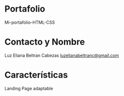 # Portafolio
Mi-portafolio-HTML-CSS

# Contacto y Nombre
Luz Eliana Beltran Cabezas
luzelianabeltranc@gmail.com

# Características
Landing Page adaptable
